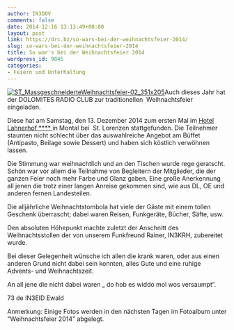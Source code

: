 ```yaml
---
author: IN3DOV
comments: false
date: 2014-12-16 13:13:49+00:00
layout: post
link: https://drc.bz/so-wars-bei-der-weihnachtsfeier-2014/
slug: so-wars-bei-der-weihnachtsfeier-2014
title: So war's bei der Weihnachtsfeier 2014
wordpress_id: 9845
categories:
- Feiern und Unterhaltung
---
```


[![ST_MassgeschneiderteWeihnachtsfeier-02_351x205](https://drc.bz/wp-content/uploads/2014/12/ST_MassgeschneiderteWeihnachtsfeier-02_351x205.jpg)](https://drc.bz/wp-content/uploads/2014/12/ST_MassgeschneiderteWeihnachtsfeier-02_351x205.jpg)Auch dieses Jahr hat der DOLOMITES RADIO CLUB zur traditionellen  Weihnachtsfeier eingeladen.




Diese hat am Samstag, den 13. Dezember 2014 zum ersten Mal im [Hotel Lahnerhof **** ](http://www.winklerhotels.com/it/hotel-dolomiti/1-0.html)in Montal bei  St. Lorenzen stattgefunden. Die Teilnehmer staunten nicht schlecht über das auswahlreiche Angebot am Büffet (Antipasto, Beilage sowie Dessert) und haben sich köstlich verwöhnen lassen. 




Die Stimmung war weihnachtlich und an den Tischen wurde rege geratscht. Schön war vor allem die Teilnahme von Begleitern der Mitglieder, die der ganzen Feier noch mehr Farbe und Glanz gaben. Eine große Anerkennung all jenen die trotz einer langen Anreise gekommen sind, wie aus DL, OE und anderen fernen Landesteilen.




Die alljährliche Weihnachtstombola hat viele der Gäste mit einem tollen Geschenk überrascht; dabei waren Reisen, Funkgeräte, Bücher, Säfte, usw.




Den absoluten Höhepunkt machte zuletzt der Anschnitt des Weihnachtsstollen der von unserem Funkfreund Rainer, IN3KRH, zubereitet wurde.




Bei dieser Gelegenheit wünsche ich allen die krank waren, oder aus einen anderen Grund nicht dabei sein konnten, alles Gute und eine ruhige Advents- und Weihnachtszeit. 




An all jene die nicht dabei waren „ do hob es widdo mol wos versaumpt“.




73 de IN3EID Ewald                                                     




Anmerkung: Einige Fotos werden in den nächsten Tagen im Fotoalbum unter "Weihnachtsfeier 2014" abgelegt.
